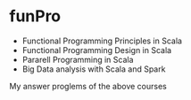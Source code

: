 # funPro
* Functional Programming Principles in Scala 
* Functional Programming Design in Scala
* Pararell Programming in Scala
* Big Data analysis with Scala and Spark

My answer proglems of the above courses
